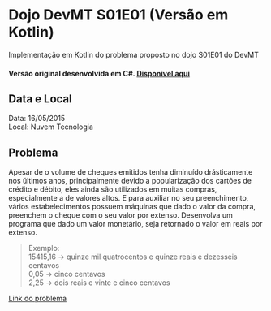 

# Dojo DevMT S01E01 (Versão em Kotlin) 
Implementação em Kotlin do problema proposto no dojo S01E01 do DevMT
#### Versão original desenvolvida em C#. [Disponivel aqui](https://github.com/devmatogrosso/dojo-s01e01-cheque-por-extenso)

## Data e Local
Data: 16/05/2015  
Local: Nuvem Tecnologia  

## Problema
Apesar de o volume de cheques emitidos tenha diminuído drásticamente nos últimos anos,
principalmente devido a popularização dos cartões de crédito e débito, eles ainda são
utilizados em muitas compras, especialmente a de valores altos. E para auxiliar no seu
preenchimento, vários estabelecimentos possuem máquinas que dado o valor da compra,
preenchem o cheque com o seu valor por extenso.
Desenvolva um programa que dado um valor monetário, seja retornado o valor em reais
por extenso.
>Exemplo: <br/>
15415,16 -> quinze mil quatrocentos e quinze reais e dezesseis centavos <br/>
0,05 -> cinco centavos <br/>
2,25 -> dois reais e vinte e cinco centavos <br/>

[Link do problema](http://dojopuzzles.com/problemas/exibe/cheque-por-extenso/)

 